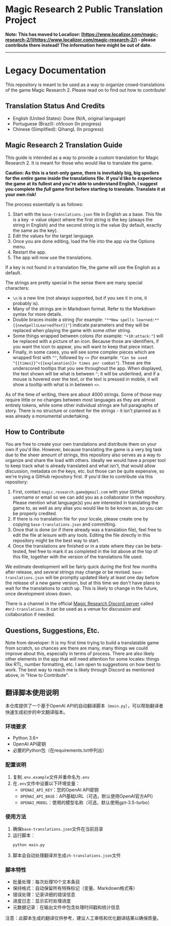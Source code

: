 # Magic Research 2 Public Translation Project

**Note: This has moved to Localizor: [https://www.localizor.com/magic-research-2/](https://www.localizor.com/magic-research-2/) - please contribute there instead! The information here might be out of date.**

--------------

# Legacy Documentation

This repository is meant to be used as a way to organize crowd-translations of the game Magic Research 2. Please read on to find out how to contribute!

## Translation Status And Credits

* English (United States): Done (N/A, original language)
* Portuguese (Brazil): ch1coon (In progress)
* Chinese (Simplified): QihangL (In progress)

## Magic Research 2 Translation Guide

This guide is intended as a way to provide a custom translation for Magic Research 2. It is meant for those who would like to translate the game.

**Caution: As this is a text-only game, there is inevitably big, big spoilers for the _entire_ game inside the translations file. If you'd like to experience the game at its fullest and you're able to understand English, I suggest you complete the _full_ game first before starting to translate. Translate it at your own risk!**

The process essentially is as follows:

1. Start with the `base-translations.json` file in English as a base. This file is a key -> value object where the first string is the key (always the string in English) and the second string is the value (by default, exactly the same as the key).
2. Edit the values for the target language.
3. Once you are done editing, load the file into the app via the Options menu.
4. Restart the app.
5. The app will now use the translations.

If a key is not found in a translation file, the game will use the English as a default.

The strings are pretty special in the sense there are many special characters:

- `\n` is a new line (not always supported, but if you see it in one, it probably is).
- Many of the strings are in Markdown format. Refer to the Markdown syntax for more details.
- Double braces inside a string (for example: `"**New spells learned:** {{newSpellsLearnedText}}"`) indicate parameters and they will be replaced when playing the game with some other string.
- Some things wrapped between colons (for example: `"+10:attack:"`) will be replaced with a picture of an icon. Because those are identifiers, if you want the icon to appear, you will want to keep that piece intact.
- Finally, in some cases, you will see some complex pieces which are wrapped first with `^^`, followed by `<>` (for example: `"Can be used ^{{times}}^<{{explanation}}> times per combat"`). These are the underscored tooltips that you see throughout the app. When displayed, the text shown will be what is between `^`; it will be underlined, and if a mouse is hovered over the text, or the text is pressed in mobile, it will show a tooltip with what is in between `<>`.

As of the time of writing, there are about 4000 strings. Some of those may require little or no changes between most languages as they are almost entirely tokens, while some other individual strings are full paragraphs of story. There is no structure or context for the strings - it isn't planned as it was already a monumental undertaking.

## How to Contribute

You are free to create your own translations and distribute them on your own if you'd like. However, because translating the game is a very big task due to the sheer amount of strings, this repository also serves as a way to organize and share the load with others. Ideally we would have a proper tool to keep track what is already translated and what isn't, that would allow discussion, metadata on the keys, etc. but those can be quite expensive, so we're trying a GitHub repository first. If you'd like to contribute via this repository:

1. First, contact `magic.research.game@gmail.com` with your GitHub username or email so we can add you as a collaborator in the repository. Please mention what language(s) you are interested in translating the game to, as well as any alias you would like to be known as, so you can be properly credited.
2. If there is no translation file for your locale, please create one by copying `base-translations.json` and committing.
3. Once that is done (or if there already was a translation file), feel free to edit the file at leisure with any tools. Editing the file directly in this repository might be the best way to start.
4. Once the translations are finished or in a state where they can be beta-tested, feel free to mark it as completed in the list above at the top of this file, together with the version of the translations file used.

We estimate development will be fairly quick during the first few months after release, and several strings may change or be revised. `base-translations.json` will be promptly updated likely at least one day before the release of a new game version, but at this time we don't have plans to wait for the translations to catch up. This is likely to change in the future, once development slows down.

There is a channel in the official [Magic Research Discord server](https://discord.gg/bPhGsaqR9d) called `#mr2-translations`. It can be used as a venue for discussion and collaboration if needed.

## Questions, Suggestions, Etc.

Note from developer: It is my first time trying to build a translatable game from scratch, so chances are there are many, many things we could improve about this, especially in terms of process. There are also likely other elements in the app that will need attention for some locales: things like RTL, number formatting, etc. I am open to suggestions on how best to work. The best way to reach me is likely through Discord as mentioned above, in "How to Contribute".

## 翻译脚本使用说明

本仓库提供了一个基于OpenAI API的自动翻译脚本（`main.py`），可以帮助翻译者快速生成初步的中文翻译版本。

### 环境要求

- Python 3.6+
- OpenAI API密钥
- 必要的Python包（在requirements.txt中列出）

### 配置说明

1. 复制`.env.example`文件并重命名为`.env`
2. 在`.env`文件中设置以下环境变量：
   - `OPENAI_API_KEY`：您的OpenAI API密钥
   - `OPENAI_API_BASE`：API基础URL（可选，默认使用OpenAI官方API）
   - `OPENAI_MODEL`：使用的模型名称（可选，默认使用gpt-3.5-turbo）

### 使用方法

1. 确保`base-translations.json`文件在当前目录
2. 运行脚本：
   ```bash
   python main.py
   ```
3. 脚本会自动处理翻译并生成`zh-translations.json`文件

### 脚本特性

- 批量处理：每次处理10个文本条目
- 保持格式：自动保留所有特殊标记（变量、Markdown格式等）
- 错误处理：记录详细的错误信息
- 进度日志：显示实时处理进度
- 元数据记录：在输出文件中包含处理时间戳和统计信息

注意：此脚本生成的翻译仅供参考，建议人工审核和优化翻译结果以确保质量。
